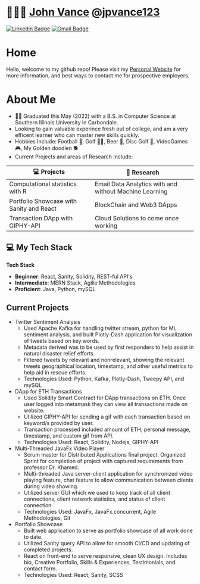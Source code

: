 
# 👨🏻‍💻 [John Vance](https://linkedin.com/in/Congratz-you-have-made-it) [@jpvance123](https://jpvance123.github.io/Profile-Page/#)

[![Linkedin Badge](https://img.shields.io/badge/LinkedIn-0077B5?style=for-the-badge&logo=linkedin&logoColor=white&link=www.linkedin.com/in/Congratz-you-have-made-it)](www.linkedin.com/in/Congratz-you-have-made-it) [![Gmail Badge](https://img.shields.io/badge/Gmail-D14836?style=for-the-badge&logo=gmail&logoColor=white&mailto:jpvance123@gmail.com)](mailto:jpvance123@gmail.com)

<!-- :man_technologist: Personal Site: [John-Vance](https://jpvance123.github.io/Profile-Page/) :mailbox_with_mail: Linkedin: [JohnVance](https://john-vance.netlify.app/) -->


# Home
Hello, welcome to my github repo! Please visit my [Personal Website](https://john-vance.netlify.app/) for more information, and best ways to contact me for prospective employers. 

# About Me
- :man_student: Graduated this May (2022) with a B.S. in Computer Science at Southern Illinois University in Carbondale. 
- Looking to gain valuable experince fresh out of college, and am a very efficent learner who can master new skills quickly.
- Hobbies Include: Football :football:, Golf 🏌️‍♂️, Beer :beer:, Disc Golf :flying_disc:, VideoGames :video_game:, My Golden doodlen :dog2:
- Current Projects and areas of Research Include:
<!-- START OF PROFILE STACK, DO NOT REMOVE -->
| 💻 **Projects** | 🚀 **Research** |
|-|-|
|Computational statistics with R|Email Data Analytics with and without Machine Learning|
|Portfolio Showcase with Sanity and React| BlockChain and Web3 DApps|
|Transaction DApp with GIPHY-API | Cloud Solutions to come once working|

## 💻 My Tech Stack
**Tech Stack** 
- **Beginner**: React, Sanity, Solidity, REST-ful API's
- **Intermediate**: MERN Stack, Agilie Methodologies
- **Proficient**: Java, Python, mySQL

## Current Projects
- Twitter Sentiment Analysis
  - Used Apache Kafka for handling twitter stream, python for ML sentiment analysis, and built Plotly-Dash application for visualization of tweets based on key words.
  - Metadata derived was to be used by first responders to help assist in natural disaster relief efforts. 
  - Filtered tweets by relevant and nonrelevant, showing the relevant tweets geographical location, timestamp, and other useful metrics to help aid in rescue efforts.
  - Technologies Used: Python, Kafka, Plotly-Dash, Tweepy API, and mySQL
- DApp for ETH Transactions
  - Used Solidity Smart Contract for DApp transactions on ETH. Once user logged into metamask they can view all transactions made on website.
  - Utilized GIPHY-API for sending a gif with each transaction based on keyword/s provided by user. 
  - Transaction processed included amount of ETH, personal message, timestamp, and custom gif from API.
  - Technologies Used: React, Solidity, Nodejs, GIPHY-API
- Multi-Threaded JavaFx Video Player
  - Scrum master for Distributed Applications final project. Organized Sprint for completion of project with captured requirements from professor Dr. Khamed. 
  - Multi-threaded Java server-client application for synchronized video playing feature, chat feature to allow communication between clients during video showing.
  - Utilized server GUI which we used to keep track of all client connections, client network statistics, and status of client connection.
  - Technologies Used: JavaFx, JavaFx.concurrent, Agile Methodologies, Git
- Portfolio Showcase
  - Built web application to serve as portfolio showcase of all work done to date. 
  - Utilized Sanity query API to allow for smooth CI/CD and updating of completed projects.
  - React on front-end to serve responsive, clean UX design. Includes bio, Creative Portfolio, Skills & Experiences, Testimonials, and contact form.
  - Technologies Used: React, Sanity, SCSS
